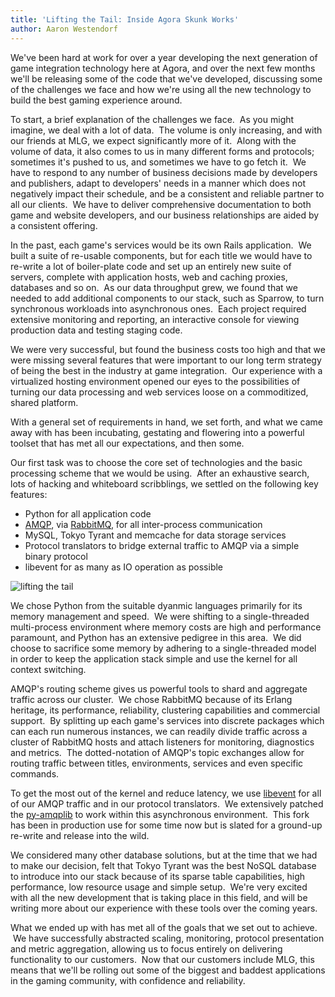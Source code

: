 ```yaml
---
title: 'Lifting the Tail: Inside Agora Skunk Works'
author: Aaron Westendorf
---
```


We've been hard at work for over a year developing the next generation of game integration technology here at Agora, and over the next few months we'll be releasing some of the code that we've developed, discussing some of the challenges we face and how we're using all the new technology to build the best gaming experience around.


To start, a brief explanation of the challenges we face.  As you might imagine, we deal with a lot of data.  The volume is only increasing, and with our friends at MLG, we expect significantly more of it.  Along with the volume of data, it also comes to us in many different forms and protocols; sometimes it's pushed to us, and sometimes we have to go fetch it.  We have to respond to any number of business decisions made by developers and publishers, adapt to developers' needs in a manner which does not negatively impact their schedule, and be a consistent and reliable partner to all our clients.  We have to deliver comprehensive documentation to both game and website developers, and our business relationships are aided by a consistent offering.
 

In the past, each game's services would be its own Rails application.  We built a suite of re-usable components, but for each title we would have to re-write a lot of boiler-plate code and set up an entirely new suite of servers, complete with application hosts, web and caching proxies, databases and so on.  As our data throughput grew, we found that we needed to add additional components to our stack, such as Sparrow, to turn synchronous workloads into asynchronous ones.  Each project required extensive monitoring and reporting, an interactive console for viewing production data and testing staging code.
 

We were very successful, but found the business costs too high and that we were missing several features that were important to our long term strategy of being the best in the industry at game integration.  Our experience with a virtualized hosting environment opened our eyes to the possibilities of turning our data processing and web services loose on a commoditized, shared platform.
 

With a general set of requirements in hand, we set forth, and what we came away with has been incubating, gestating and flowering into a powerful toolset that has met all our expectations, and then some.
 

Our first task was to choose the core set of technologies and the basic processing scheme that we would be using.  After an exhaustive search, lots of hacking and whiteboard scribblings, we settled on the following key features:
 
- Python for all application code
- [AMQP](http://www.amqp.org), via [RabbitMQ](http://www.rabbitmq.com), for all inter-process communication
- MySQL, Tokyo Tyrant and memcache for data storage services
- Protocol translators to bridge external traffic to AMQP via a simple binary protocol
- libevent for as many as IO operation as possible

![](/uploads/2010/06/lifting_the_tail.png "lifting the tail")
 

We chose Python from the suitable dyanmic languages primarily for its memory management and speed.  We were shifting to a single-threaded multi-process environment where memory costs are high and performance paramount, and Python has an extensive pedigree in this area.  We did choose to sacrifice some memory by adhering to a single-threaded model in order to keep the application stack simple and use the kernel for all context switching.
 

AMQP's routing scheme gives us powerful tools to shard and aggregate traffic across our cluster.  We chose RabbitMQ because of its Erlang heritage, its performance, reliability, clustering capabilities and commercial support.  By splitting up each game's services into discrete packages which can each run numerous instances, we can readily divide traffic across a cluster of RabbitMQ hosts and attach listeners for monitoring, diagnostics and metrics.  The dotted-notation of AMQP's topic exchanges allow for routing traffic between titles, environments, services and even specific commands.
 

To get the most out of the kernel and reduce latency, we use [libevent](http://monkey.org/~provos/libevent/) for all of our AMQP traffic and in our protocol translators.  We extensively patched the [py-amqplib](http://barryp.org/software/py-amqplib/) to work within this asynchronous environment.  This fork has been in production use for some time now but is slated for a ground-up re-write and release into the wild.
 

We considered many other database solutions, but at the time that we had to make our decision, felt that Tokyo Tyrant was the best NoSQL database to introduce into our stack because of its sparse table capabilities, high performance, low resource usage and simple setup.  We're very excited with all the new development that is taking place in this field, and will be writing more about our experience with these tools over the coming years.
 

What we ended up with has met all of the goals that we set out to achieve.  We have successfully abstracted scaling, monitoring, protocol presentation and metric aggregation, allowing us to focus entirely on delivering functionality to our customers.  Now that our customers include MLG, this means that we'll be rolling out some of the biggest and baddest applications in the gaming community, with confidence and reliability.
